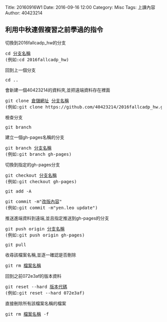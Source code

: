 Title: 20160916W1
Date: 2016-09-16 12:00
Category: Misc
Tags: 上課內容
Author: 40423214

<h2>利用中秋連假複習之前學過的指令</h2>
<p>切換到2016fallcadp_hw的分支</p>
<pre>cd <u>分支名稱</u>
(例如:cd 2016fallcadp_hw)</pre>
<p>回到上一個分支</p>
<pre>cd ..</pre>
<p>會新建一個40423214的資料夾,並把遠端資料存在裡面</p>
<pre>git clone <u>倉儲網址</u> <u>分支名稱</u>
(例如:git clone https://github.com/40423214/2016fallcadp_hw.git 40423216)</pre>
<p>檢查分支</p>
<pre>git branch</pre>
<p>建立一個gh-pages名稱的分支</p>
<pre>git branch <u>分支名稱</u>
(例如:git branch gh-pages)</pre>
<p>切換到指定的gh-pages分支</p>
<pre>git checkout <u>分支名稱</u>
(例如:git checkout gh-pages)</pre>
<pre>git add -A</pre>
<pre>git commit -m"<u>改版內容</u>"
(例如:git commit -m"yen.leo update")</pre>
<p>推送進端資料到遠端,並且指定推送到gh-pages的分支</p>
<pre>git push origin <u>分支名稱</u>
(例如:git push origin gh-pages)</pre>
<pre>git pull</pre>
<p>收尋該檔案名稱,並逐一確認是否刪除</p>
<pre>git rm <u>檔案名稱</u></pre>
<p>回到之前072e3af的版本資料</p>
<pre>git reset --hard <u>版本代碼</u>
(例如:git reset --hard 072e3af)</pre>
<p>直接刪除所有該檔案名稱的檔案</p>
<pre>git rm <u>檔案名稱</u> -f</pre>